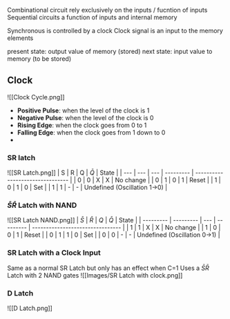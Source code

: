 Combinational circuit rely exclusively on the inputs / fucntion of inputs 
Sequential circuits a function of inputs and internal memory

Synchronous is controlled by a clock
Clock signal is an input to the memory elements

present state: output value of memory (stored)
next state: input value to memory (to be stored)


## Clock
![[Clock Cycle.png]]
- **Positive Pulse**: when the level of the clock is 1
- **Negative Pulse**: when the level of the clock is 0
- **Rising Edge**: when the clock goes from 0 to 1
- **Falling Edge**: when the clock goes from 1 down to 0
- 
### SR latch
![[SR Latch.png]]
| S   | R   | Q   | $\bar{Q}$ | State                            |
| --- | --- | --- | --------- | -------------------------------- |
| 0   | 0   | X   | X         | No change                        |
| 0   | 1   | 0   | 1         | Reset                            |
| 1   | 0   | 1   | 0         | Set                              |
| 1   | 1   | -   | -         | Undefined (Oscillation 1&rarr;0) | 

### $\bar{S}\bar{R}$ Latch with NAND
![[SR Latch NAND.png]]
| $\bar{S}$ | $\bar{R}$ | $Q$ | $\bar{Q}$ | State                            |
| --------- | --------- | --- | --------- | -------------------------------- |
| 1         | 1         | X   | X         | No change                        |
| 1         | 0         | 0   | 1         | Reset                            |
| 0         | 1         | 1   | 0         | Set                              |
| 0         | 0         | -   | -         | Undefined (Oscillation 0&rarr;1) |

### SR Latch with a Clock Input
Same as a normal SR Latch but only has an effect when C=1
Uses a $\bar{S}\bar{R}$ Latch with 2 NAND gates
![[Images/SR Latch with clock.png]]
### D Latch
![[D Latch.png]]